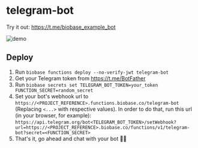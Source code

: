 # telegram-bot

Try it out: https://t.me/biobase_example_bot

![demo](./demo.gif)

## Deploy

1. Run `biobase functions deploy --no-verify-jwt telegram-bot`
2. Get your Telegram token from https://t.me/BotFather
3. Run `biobase secrets set TELEGRAM_BOT_TOKEN=your_token FUNCTION_SECRET=random_secret`
4. Set your bot's webhook url to `https://<PROJECT_REFERENCE>.functions.biobase.co/telegram-bot` (Replacing `<...>` with respective values). In order to do that, run this url (in your browser, for example): `https://api.telegram.org/bot<TELEGRAM_BOT_TOKEN>/setWebhook?url=https://<PROJECT_REFERENCE>.biobase.co/functions/v1/telegram-bot?secret=<FUNCTION_SECRET>`
5. That's it, go ahead and chat with your bot 🤖💬
